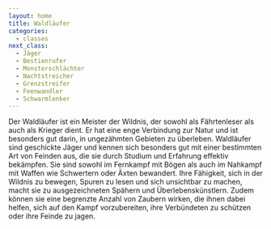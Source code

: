 ```yaml
---
layout: home
title: Waldläufer
categories:
  - classes
next_class:
  - Jäger
  - Bestienrufer
  - Monsterschlächter
  - Nachtstreicher
  - Grenzstreifer
  - Feenwandler
  - Schwarmlenker
---
```


Der Waldläufer ist ein Meister der Wildnis, der sowohl als Fährtenleser als auch als Krieger dient. Er hat eine enge
Verbindung zur Natur und ist besonders gut darin, in ungezähmten Gebieten zu überleben. Waldläufer sind geschickte Jäger
und kennen sich besonders gut mit einer bestimmten Art von Feinden aus, die sie durch Studium und Erfahrung effektiv
bekämpfen. Sie sind sowohl im Fernkampf mit Bögen als auch im Nahkampf mit Waffen wie Schwertern oder Äxten bewandert.
Ihre Fähigkeit, sich in der Wildnis zu bewegen, Spuren zu lesen und sich unsichtbar zu machen, macht sie zu
ausgezeichneten Spähern und Überlebenskünstlern. Zudem können sie eine begrenzte Anzahl von Zaubern wirken, die ihnen
dabei helfen, sich auf den Kampf vorzubereiten, ihre Verbündeten zu schützen oder ihre Feinde zu jagen.